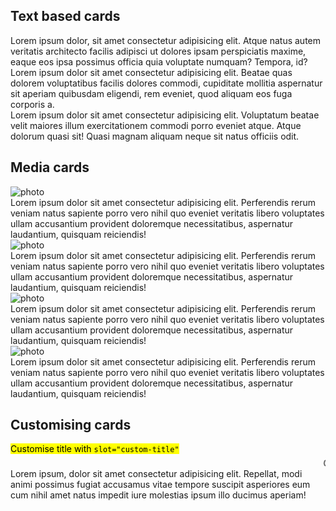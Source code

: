 <h2>Text based cards</h2>
<div class="row">
  <div class="col">
    <sc-card card-title="Card" card-subtitle="I'm normal card">
      Lorem ipsum dolor, sit amet consectetur adipisicing elit. Atque natus autem veritatis architecto facilis
      adipisci ut dolores ipsam perspiciatis maxime, eaque eos ipsa possimus officia quia voluptate numquam?
      Tempora, id?
    </sc-card>
  </div>
  <div class="col">
    <sc-card engraved card-title="Card" card-subtitle="I'm engraved card">
      Lorem ipsum dolor sit amet consectetur adipisicing elit. Beatae quas dolorem voluptatibus facilis
      dolores
      commodi, cupiditate mollitia aspernatur sit aperiam quibusdam eligendi, rem eveniet, quod aliquam eos
      fuga
      corporis a.
    </sc-card>
  </div>
  <div class="col">
    <sc-card bordered card-title="Card" card-subtitle="I'm bordered card">
      Lorem ipsum dolor sit amet consectetur adipisicing elit. Voluptatum beatae velit maiores illum
      exercitationem commodi porro eveniet atque. Atque dolorum quasi sit! Quasi magnam aliquam neque sit
      natus
      officiis odit.
    </sc-card>
  </div>
</div>

<h2>Media cards</h2>
<div class="row">
  <div class="col">
    <sc-card card-title="Top media" card-subtitle="5 Feb 2020" media-position="top">
      <img slot="media-content" src="http://lorempixel.com/600/400/nature/5/" alt="photo">
      <div>
        Lorem ipsum dolor sit amet consectetur adipisicing elit. Perferendis rerum veniam natus sapiente porro
        vero nihil quo eveniet veritatis libero voluptates ullam accusantium provident doloremque necessitatibus,
        aspernatur laudantium, quisquam reiciendis!
      </div>
    </sc-card>
  </div>
  <div class="col">
    <sc-card card-title="Bottom media" media-position="bottom">
      <img slot="media-content" src="http://lorempixel.com/600/400/nature/5/" alt="photo">
      <div>
        Lorem ipsum dolor sit amet consectetur adipisicing elit. Perferendis rerum veniam natus sapiente porro
        vero nihil quo eveniet veritatis libero voluptates ullam accusantium provident doloremque necessitatibus,
        aspernatur laudantium, quisquam reiciendis!
      </div>
    </sc-card>
  </div>
</div>
<div class="row">

  <div class="col">
    <sc-card card-title="Left media" media-position="left">
      <img slot="media-content" src="http://lorempixel.com/600/400/nature/5/" alt="photo">
      <div>
        Lorem ipsum dolor sit amet consectetur adipisicing elit. Perferendis rerum veniam natus sapiente porro
        vero nihil quo eveniet veritatis libero voluptates ullam accusantium provident doloremque necessitatibus,
        aspernatur laudantium, quisquam reiciendis!
      </div>
    </sc-card>
  </div>
  <div class="col">
    <sc-card card-title="Right media" media-position="right">
      <img slot="media-content" src="http://lorempixel.com/600/400/nature/5/" alt="photo">
      <div>
        Lorem ipsum dolor sit amet consectetur adipisicing elit. Perferendis rerum veniam natus sapiente porro
        vero nihil quo eveniet veritatis libero voluptates ullam accusantium provident doloremque necessitatibus,
        aspernatur laudantium, quisquam reiciendis!
      </div>
    </sc-card>
  </div>
</div>


<h2>Customising cards</h2>
<div class="row">
  <div class="col">
    <sc-card>
      <div slot="custom-title">
        <div>
          <mark>Customise title with <code>slot="custom-title"</code></mark>
        </div>
        <div>
          <marquee>Go bananas inside the slot <img
              src="https://ph-files.imgix.net/caf5608a-67ec-4f9f-acb5-db0052c33bed?auto=format&auto=compress&codec=mozjpeg&cs=strip&w=80&h=80"
              alt="party parrot" width="20"></marquee>
        </div>
      </div>
      Lorem ipsum, dolor sit amet consectetur adipisicing elit. Repellat, modi animi possimus fugiat accusamus
      vitae tempore suscipit asperiores eum cum nihil amet natus impedit iure molestias ipsum illo ducimus
      aperiam!
    </sc-card>
  </div>
</div>
